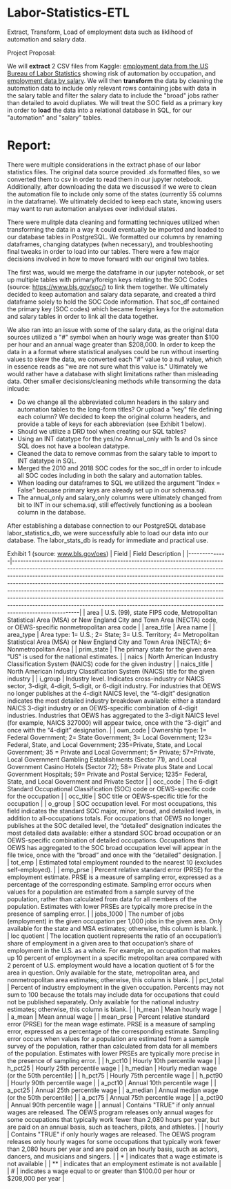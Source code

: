 # Labor-Statistics-ETL
Extract, Transform, Load of employment data such as liklihood of automation and salary data. 

Project Proposal: 

We will **extract** 2 CSV files from Kaggle: [employment data from the US Bureau of Labor Statistics](https://www.kaggle.com/andrewmvd/occupation-salary-and-likelihood-of-automation) showing risk of automation by occupation, and [employment data by salary](https://www.kaggle.com/andrewmvd/occupation-salary-and-likelihood-of-automation?select=occupation_salary.xlsx). We will then **transform** the data by cleaning the automation data to include only relevant rows containing jobs with data in the salary table and filter the salary data to include the "broad" jobs rather than detailed to avoid dupliates. We will treat the SOC field as a primary key in order to **load** the data into a relational database in SQL, for our "automation" and "salary" tables.
 
# Report:


There were multiple considerations in the extract phase of our labor statistics files. The original data source provided .xls formatted files, so we converted them to csv in order to read them in our jupyter notebook. Additionally, after downloading the data we discussed if we were to clean the automation file to include only some of the states (currently 55 columns in the dataframe). We ultimately decided to keep each state, knowing users may want to run automation analyses over individual states. 

There were mulitple data cleaning and formatting techniques utilized when transforming the data in a way it could eventually be imported and loaded to our database tables in PostgreSQL. We formatted our columns by renaming dataframes, changing datatypes (when necessary), and troubleshooting final tweaks in order to load into our tables. There were a few major decisions involved in how to move forward with our original two tables. 

The first was, would we merge the dataframe in our jupyter notebook, or set up multiple tables with primary/foreign keys relating to the SOC Codes (source: https://www.bls.gov/soc/) to link them together. We ultimately decided to keep automation and salary data separate, and created a third dataframe solely to hold the SOC Code information. That soc_df contained the primary key (SOC codes) which became foreign keys for the automation and salary tables in order to link all the data together. 

We also ran into an issue with some of the salary data, as the original data sources utilized a "#" symbol when an hourly wage was greater than $100 per hour and an annual wage greater than $208,000. In order to keep the data in a a format where statistical analyses could be run without inserting values to skew the data, we converted each "#" value to a null value, which in essence reads as "we are not sure what this value is." Ultimately we would rather have a database with slight limitations rather than misleading data. Other smaller decisions/cleaning methods while transorming the data inlcude:

- Do we change all the abbreviated column headers in the salary and automation tables to the long-form titles? Or upload a "key" file defining each column? We decided to keep the original column headers, and provide a table of keys for each abbreviation (see Exhibit 1 below). 
- Should we utilize a DRD tool when creating our SQL tables?
- Using an INT datatype for the yes/no Annual_only with 1s and 0s since SQL does not have a boolean datatype.
- Cleaned the data to remove commas from the salary table to import to INT datatype in SQL.
- Merged the 2010 and 2018 SOC codes for the soc_df in order to inlcude all SOC codes including in both the salary and automation tables.
- When loading our dataframes to SQL we utilized the argument "Index = False" becuase primary keys are already set up in our schema.sql.
- The annual_only and salary_only columns were ultimately changed from bit to INT in our schema.sql, still effectively functioning as a boolean column in the database.

After establishing a database connection to our PostgreSQL database labor_statistics_db, we were successfully able to load our data into our database. The labor_stats_db is ready for immediate and practical use. 

Exhibit 1 (source: www.bls.gov/oes)
| Field        | Field Description                                                                                                                                                                                                                                                                                                                                                                                                                                                                                                                                                                        |
|--------------|------------------------------------------------------------------------------------------------------------------------------------------------------------------------------------------------------------------------------------------------------------------------------------------------------------------------------------------------------------------------------------------------------------------------------------------------------------------------------------------------------------------------------------------------------------------------------------------|
| area         | U.S. (99), state FIPS code, Metropolitan Statistical Area (MSA) or New England City and Town Area (NECTA) code, or OEWS-specific nonmetropolitan area code                                                                                                                                                                                                                                                                                                                                                                                                                               |
| area_title   | Area name                                                                                                                                                                                                                                                                                                                                                                                                                                                                                                                                                                                |
| area_type    | Area type: 1= U.S.; 2= State; 3= U.S. Territory; 4= Metropolitan Statistical Area (MSA) or New England City and Town Area (NECTA); 6= Nonmetropolitan Area                                                                                                                                                                                                                                                                                                                                                                                                                               |
| prim_state   | The primary state for the given area. "US" is used for the national estimates.                                                                                                                                                                                                                                                                                                                                                                                                                                                                                                           |
| naics        | North American Industry Classification System (NAICS) code for the given industry                                                                                                                                                                                                                                                                                                                                                                                                                                                                                                        |
| naics_title  | North American Industry Classification System (NAICS) title for the given industry                                                                                                                                                                                                                                                                                                                                                                                                                                                                                                       |
| i_group      | Industry level. Indicates cross-industry or NAICS sector, 3-digit, 4-digit, 5-digit, or 6-digit industry. For industries that OEWS no longer publishes at the 4-digit NAICS level, the “4-digit” designation indicates the most detailed industry breakdown available: either a standard NAICS 3-digit industry or an OEWS-specific combination of 4-digit industries. Industries that OEWS has aggregated to the 3-digit NAICS level (for example, NAICS 327000) will appear twice, once with the “3-digit” and once with the “4-digit” designation.                                    |
| own_code     | Ownership type: 1= Federal Government; 2= State Government; 3= Local Government; 123= Federal, State, and Local Government; 235=Private, State, and Local Government; 35 = Private and Local Government; 5= Private; 57=Private, Local Government Gambling Establishments (Sector 71), and Local Government Casino Hotels (Sector 72); 58= Private plus State and Local Government Hospitals; 59= Private and Postal Service; 1235= Federal, State, and Local Government and Private Sector                                                                                              |
| occ_code     | The 6-digit Standard Occupational Classification (SOC) code or OEWS-specific code for the occupation                                                                                                                                                                                                                                                                                                                                                                                                                                                                                     |
| occ_title    | SOC title or OEWS-specific title for the occupation                                                                                                                                                                                                                                                                                                                                                                                                                                                                                                                                      |
| o_group      | SOC occupation level. For most occupations, this field indicates the standard SOC major, minor, broad, and detailed levels, in addition to all-occupations totals. For occupations that OEWS no longer publishes at the SOC detailed level, the “detailed” designation indicates the most detailed data available: either a standard SOC broad occupation or an OEWS-specific combination of detailed occupations. Occupations that OEWS has aggregated to the SOC broad occupation level will appear in the file twice, once with the “broad” and once with the “detailed” designation. |
| tot_emp      | Estimated total employment rounded to the nearest 10 (excludes self-employed).                                                                                                                                                                                                                                                                                                                                                                                                                                                                                                           |
| emp_prse     | Percent relative standard error (PRSE) for the employment estimate. PRSE is a measure of sampling error, expressed as a percentage of the corresponding estimate. Sampling error occurs when values for a population are estimated from a sample survey of the population, rather than calculated from data for all members of the population. Estimates with lower PRSEs are typically more precise in the presence of sampling error.                                                                                                                                                  |
| jobs_1000    | The number of jobs (employment) in the given occupation per 1,000 jobs in the given area. Only available for the state and MSA estimates; otherwise, this column is blank.                                                                                                                                                                                                                                                                                                                                                                                                               |
| loc quotient | The location quotient represents the ratio of an occupation’s share of employment in a given area to that occupation’s share of employment in the U.S. as a whole. For example, an occupation that makes up 10 percent of employment in a specific metropolitan area compared with 2 percent of U.S. employment would have a location quotient of 5 for the area in question. Only available for the state, metropolitan area, and nonmetropolitan area estimates; otherwise, this column is blank.                                                                                      |
| pct_total    | Percent of industry employment in the given occupation. Percents may not sum to 100 because the totals may include data for occupations that could not be published separately. Only available for the national industry estimates; otherwise, this column is blank.                                                                                                                                                                                                                                                                                                                     |
| h_mean       | Mean hourly wage                                                                                                                                                                                                                                                                                                                                                                                                                                                                                                                                                                         |
| a_mean       | Mean annual wage                                                                                                                                                                                                                                                                                                                                                                                                                                                                                                                                                                         |
| mean_prse    | Percent relative standard error (PRSE) for the mean wage estimate. PRSE is a measure of sampling error, expressed as a percentage of the corresponding estimate. Sampling error occurs when values for a population are estimated from a sample survey of the population, rather than calculated from data for all members of the population. Estimates with lower PRSEs are typically more precise in the presence of sampling error.                                                                                                                                                   |
| h_pct10      | Hourly 10th percentile wage                                                                                                                                                                                                                                                                                                                                                                                                                                                                                                                                                              |
| h_pct25      | Hourly 25th percentile wage                                                                                                                                                                                                                                                                                                                                                                                                                                                                                                                                                              |
| h_median     | Hourly median wage (or the 50th percentile)                                                                                                                                                                                                                                                                                                                                                                                                                                                                                                                                              |
| h_pct75      | Hourly 75th percentile wage                                                                                                                                                                                                                                                                                                                                                                                                                                                                                                                                                              |
| h_pct90      | Hourly 90th percentile wage                                                                                                                                                                                                                                                                                                                                                                                                                                                                                                                                                              |
| a_pct10      | Annual 10th percentile wage                                                                                                                                                                                                                                                                                                                                                                                                                                                                                                                                                              |
| a_pct25      | Annual 25th percentile wage                                                                                                                                                                                                                                                                                                                                                                                                                                                                                                                                                              |
| a_median     | Annual median wage (or the 50th percentile)                                                                                                                                                                                                                                                                                                                                                                                                                                                                                                                                              |
| a_pct75      | Annual 75th percentile wage                                                                                                                                                                                                                                                                                                                                                                                                                                                                                                                                                              |
| a_pct90      | Annual 90th percentile wage                                                                                                                                                                                                                                                                                                                                                                                                                                                                                                                                                              |
| annual       | Contains "TRUE" if only annual wages are released. The OEWS program releases only annual wages for some occupations that typically work fewer than 2,080 hours per year, but are paid on an annual basis, such as teachers, pilots, and athletes.                                                                                                                                                                                                                                                                                                                                        |
| hourly       | Contains "TRUE" if only hourly wages are released. The OEWS program releases only hourly wages for some occupations that typically work fewer than 2,080 hours per year and are paid on an hourly basis, such as actors, dancers, and musicians and singers.                                                                                                                                                                                                                                                                                                                             |
| *            |  indicates that a wage estimate is not available                                                                                                                                                                                                                                                                                                                                                                                                                                                                                                                                         |
| **           | indicates that an employment estimate is not available                                                                                                                                                                                                                                                                                                                                                                                                                                                                                                                                   |
| #            | indicates a wage equal to or greater than $100.00 per hour or $208,000 per year                                                                                                                                                                                                                                                                                                                                                                                                                                                                                                          |

